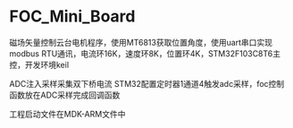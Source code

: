 # FOC_Mini_Board
磁场矢量控制云台电机程序，使用MT6813获取位置角度，使用uart串口实现modbus RTU通讯，电流环16K，速度环8K，位置环4K，STM32F103C8T6主控，开发环境keil

ADC注入采样采集双下桥电流
STM32配置定时器1通道4触发adc采样，foc控制函数放在ADC采样完成回调函数

工程启动文件在MDK-ARM文件中

